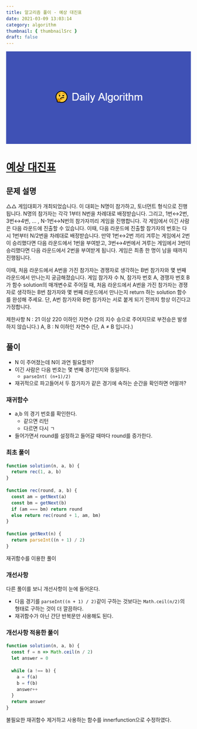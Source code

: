 ```yaml
---
title: 알고리즘 풀이 - 예상 대진표
date: 2021-03-09 13:03:14
category: algorithm
thumbnail: { thumbnailSrc }
draft: false
---
```


![picture 22](images/2021-03-09/ba0118f82c0feeca7e76871c011166f54043143d3dd0994493963b5334b3472f.png)

# [예상 대진표](https://programmers.co.kr/learn/courses/30/lessons/12985)

## 문제 설명

△△ 게임대회가 개최되었습니다. 이 대회는 N명이 참가하고, 토너먼트 형식으로 진행됩니다. N명의 참가자는 각각 1부터 N번을 차례대로 배정받습니다. 그리고, 1번↔2번, 3번↔4번, ... , N-1번↔N번의 참가자끼리 게임을 진행합니다. 각 게임에서 이긴 사람은 다음 라운드에 진출할 수 있습니다. 이때, 다음 라운드에 진출할 참가자의 번호는 다시 1번부터 N/2번을 차례대로 배정받습니다. 만약 1번↔2번 끼리 겨루는 게임에서 2번이 승리했다면 다음 라운드에서 1번을 부여받고, 3번↔4번에서 겨루는 게임에서 3번이 승리했다면 다음 라운드에서 2번을 부여받게 됩니다. 게임은 최종 한 명이 남을 때까지 진행됩니다.

이때, 처음 라운드에서 A번을 가진 참가자는 경쟁자로 생각하는 B번 참가자와 몇 번째 라운드에서 만나는지 궁금해졌습니다. 게임 참가자 수 N, 참가자 번호 A, 경쟁자 번호 B가 함수 solution의 매개변수로 주어질 때, 처음 라운드에서 A번을 가진 참가자는 경쟁자로 생각하는 B번 참가자와 몇 번째 라운드에서 만나는지 return 하는 solution 함수를 완성해 주세요. 단, A번 참가자와 B번 참가자는 서로 붙게 되기 전까지 항상 이긴다고 가정합니다.

제한사항
N : 21 이상 220 이하인 자연수 (2의 지수 승으로 주어지므로 부전승은 발생하지 않습니다.)
A, B : N 이하인 자연수 (단, A ≠ B 입니다.)

## 풀이

- N 이 주어졌는데 N이 과연 필요할까?
- 이긴 사람은 다음 번호는 몇 번째 경기인지와 동일하다.
  - `parseInt( (n+1)/2)`
- 재귀적으로 파고들어서 두 참가자가 같은 경기에 속하는 순간을 확인하면 어떨까?

### 재귀함수

- a,b 의 경기 번호를 확인한다.
  - 같으면 리턴
  - 다르면 다시 ㄱ
- 들어가면서 round를 설정하고 들어갈 때마다 round를 증가한다.

### 최초 풀이

```javascript
function solution(n, a, b) {
  return rec(1, a, b)
}

function rec(round, a, b) {
  const am = getNext(a)
  const bm = getNext(b)
  if (am === bm) return round
  else return rec(round + 1, am, bm)
}

function getNext(n) {
  return parseInt((n + 1) / 2)
}
```

재귀함수를 이용한 풀이

### 개선사항

다른 풀이를 보니 개선사항이 눈에 들어온다.

- 다음 경기를 `parseInt((n + 1) / 2)`같이 구하는 것보다는 `Math.ceil(n/2)`의 형태로 구하는 것이 더 깔끔하다.
- 재귀함수가 아닌 간단 반복문만 사용해도 된다.

### 개선사항 적용한 풀이

```javascript
function solution(n, a, b) {
  const f = n => Math.ceil(n / 2)
  let answer = 0

  while (a !== b) {
    a = f(a)
    b = f(b)
    answer++
  }
  return answer
}
```

불필요한 재귀함수 제거하고 사용하는 함수를 innerfunction으로 수정하였다.
